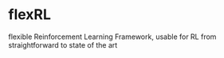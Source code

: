 # flexRL
flexible Reinforcement Learning Framework, usable for RL from straightforward to state of the art
